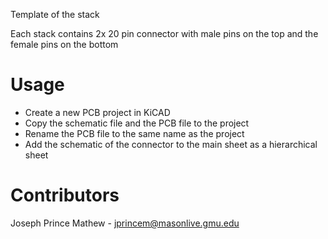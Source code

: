 Template of the stack

Each stack contains 2x 20 pin connector with male pins on the top and the female pins on the bottom

# Usage

- Create a new PCB project in KiCAD
- Copy the schematic file and the PCB file to the project
- Rename the PCB file to the same name as the project
- Add the schematic of the connector to the main sheet as a hierarchical sheet

# Contributors
Joseph Prince Mathew - jprincem@masonlive.gmu.edu
